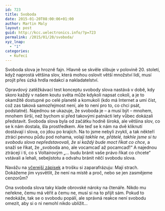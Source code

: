 ```yaml
---
id: 723
title: Svoboda
date: 2015-01-20T08:00:06+01:00
author: Martin Maly
layout: post
guid: http://kcc.uelectronics.info/?p=723
permalink: /2015/01/20/svoboda/
xyz_lnap:
  - "1"
categories:
  - Kuřecí
---
```

Svoboda slova je hrozně fajn. Hlavně se skvěle slibuje v polovině 20. století, když naprostá většina slov, která mohou oslovit větší množství lidí, musí projít přes úzká hrdla redakcí a nakladatelství.

Opravdový zatěžkávací test konceptu svobody slova nastává v době, kdy skoro každý v našem koutu světa může kdykoli napsat cokoli, a je to okamžitě dostupné po celé planetě a komukoli (kdo má Internet a umí číst, což zas taková samozřejmost není, ale to není pro to, co chci psát, podstatné). Najednou se ukazuje, že svoboda je &#8211; a musí být &#8211; mnohem, mnohem širší, než bychom si před takovými patnácti lety vůbec dokázali představit. Svoboda slova byla od začátku hodně široká, ale většina slov, co se k nám dostala, šla prostředkem. Ale teď se k nám na dvě kliknutí dostávají i slova, co jdou po krajích. Na to jsme nebyli zvyklí, a tak někteří ztrácí pevnou půdu pod nohama, volají _takhle ne, přátelé, takhle jsme si tu svobodu slova nepředstavovali, že si každý bude moct říkat co chce_, a snaží se říkat, že &#8222;svoboda ano, ale vocamcaď až pocamcaď!&#8220; A najednou ztrácejí i ti, co s Voltairovým &#8222;&#8230; budu bránit vaše právo říkat co chcete&#8220; vstávali a lehali, sebejistotu a odvahu bránit něčí svobodu slova.

Navážu na [včerejší zápisek](http://kcc.misantrop.info/2015/01/19/blbi/) a trošku si zaparafrázuju: Mají strach. Dokážeme jim vysvětlit, že není na místě a proč, nebo se jen zasmějeme cenzorům?

Ona svoboda slova taky klade obrovské nároky na čtenáře. Nikdo mu neřekne, čemu má věřit a čemu ne, musí si na to přijít sám. Pokud to nedokáže, tak se o svobodu popálí, ale správná reakce není svobodu omezit, aby si o ni nemohl nikdo ublížit&#8230;